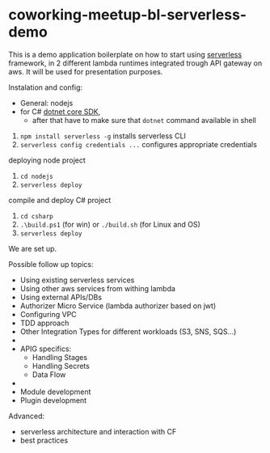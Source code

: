 # coworking-meetup-bl-serverless-demo

This is a demo application boilerplate on how to start using [serverless](https://serverless.com/) 
framework, in 2 different lambda runtimes integrated trough API gateway on aws. It will be used for presentation purposes.

Instalation and config:
  - General: nodejs
  - for C# [dotnet core SDK](https://www.microsoft.com/net/download/core), 
    - after that have to make sure that ```dotnet``` command available in shell

1. ```npm install serverless -g``` installs serverless CLI
2. ```serverless config credentials ...``` configures appropriate credentials

deploying node project

1. ```cd nodejs```
2. ```serverless deploy```

compile and deploy C# project

1. ```cd csharp```
2. ```.\build.ps1``` (for win) or ```./build.sh``` (for Linux and OS)
3. ```serverless deploy```

We are set up.

Possible follow up topics:
  - Using existing serverless services
  - Using other aws services from withing lambda
  - Using external APIs/DBs
  - Authorizer Micro Service (lambda authorizer based on jwt)
  - Configuring VPC
  - TDD approach
  - Other Integration Types for different workloads (S3, SNS, SQS...)
  - 
  - APIG specifics:
    - Handling Stages
    - Handling Secrets
    - Data Flow
  - 
  - Module development
  - Plugin development

Advanced: 
   - serverless architecture and interaction with CF
   - best practices
